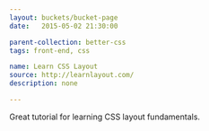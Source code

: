 ```yaml
---
layout: buckets/bucket-page
date:   2015-05-02 21:30:00

parent-collection: better-css
tags: front-end, css

name: Learn CSS Layout
source: http://learnlayout.com/
description: none

---
```


Great tutorial for learning CSS layout fundamentals.